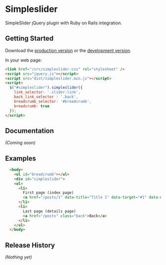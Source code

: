 # Simpleslider

SimpleSlider jQuery plugin with Ruby on Rails integration.

## Getting Started
Download the [production version][min] or the [development version][max].

[min]: https://raw.github.com/vlewin/jquery.simpleslider/master/dist/simpleslider.min.js
[max]: https://raw.github.com/vlewin/jquery.simpleslider/master/dist/simpleslider.js

In your web page:

```html
<link href="/src/simpleslider.css" rel="stylesheet" />
<script src="jquery.js"></script>
<script src="dist/simpleslider.min.js"></script>
<script>
  $("#simpleslider").simpleslider({
    link_selector: '.slider-link',
    back_link_selector : '.back',
    breadcrumb_selector: '#breadcrumb',
    breadcrumb: true
  });
</script>
```

## Documentation
_(Coming soon)_

## Examples
```html
  <body>
    <ul id="breadcrumb"></ul>
    <div id="simpleslider">
    <ul>
      <li>
        First page (index page)
        <a href="/posts/1" data-title="Title 1" data-target="#1" data-no-turbolink="true" data-id="1" class="slink">Show</a>
      </li>
      <li>
        Last page (details page)
        <a href="/posts" class="back">Back</a>
      </li>
    </ul>
  </body>
```

## Release History
_(Nothing yet)_
